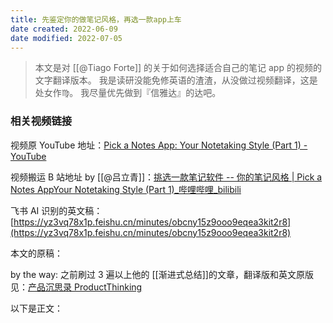 ```yaml
---
title: 先鉴定你的做笔记风格，再选一款app上车
date created: 2022-06-09
date modified: 2022-07-05
---
```


>本文是对 [[@Tiago Forte]] 的关于如何选择适合自己的笔记 app 的视频的文字翻译版本。
我是读研没能免修英语的渣渣，从没做过视频翻译，这是处女作♍。
我尽量优先做到『信雅达』的达吧。

### 相关视频链接

视频原 YouTube 地址：[Pick a Notes App: Your Notetaking Style (Part 1) - YouTube](https://www.youtube.com/watch?v=f3dDVtJ2sec)

视频搬运 B 站地址 by [[@吕立青]]：[挑选一款笔记软件 -- 你的笔记风格 | Pick a Notes AppYour Notetaking Style (Part 1)_哔哩哔哩_bilibili](https://www.bilibili.com/video/BV14U4y1m7HL?spm_id_from=444.42.list.card_archive.click)

飞书 AI 识别的英文稿：[https://yz3vq78x1p.feishu.cn/minutes/obcny15z9ooo9eqea3kit2r8](https://yz3vq78x1p.feishu.cn/minutes/obcny15z9ooo9eqea3kit2r8)

本文的原稿：

by the way: 之前刷过 3 遍以上他的 [[渐进式总结]]的文章，翻译版和英文原版见：[产品沉思录 ProductThinking](https://index.pmthinking.com/3a8c5d77b5be42c58719d174bfbfa935)

以下是正文：
##

